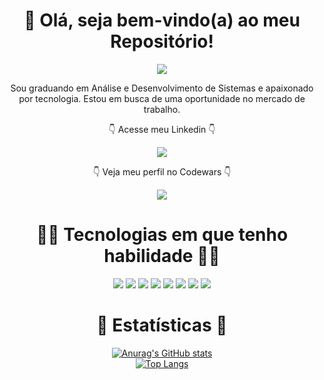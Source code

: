 <div align=center>
  
  # <div>👋 Olá, seja bem-vindo(a) ao meu Repositório!</div>

  <a href="https://nanepifanio.github.io/Dev.Epifanio/">
    <p>
      <img src="https://user-images.githubusercontent.com/80923539/133677815-21e536ca-0815-4931-a9ad-b45b25f04e06.png">
    </p>
  </a>

  <p>
    Sou graduando em Análise e Desenvolvimento de Sistemas e apaixonado por tecnologia. Estou em busca de uma oportunidade no mercado de trabalho.
  </p>

  <p> 👇 Acesse meu Linkedin 👇 </p>
  
  <div>
    <a href="https://www.linkedin.com/in/renan-epif%C3%A2nio-gon%C3%A7alves/">
      <img src="https://img.shields.io/badge/-Linkedin-blue?style=plastic&logo=linkedin">
    </a>
  </div>
  
  <p> 👇 Veja meu perfil no Codewars 👇 </p>
  
  <div>
    <a href="https://www.codewars.com/users/nanepifanio">
      <img src="https://www.codewars.com/users/nanepifanio/badges/large">
    </a>
  </div>
  
  #  🧑‍💻 Tecnologias em que tenho habilidade 🧑‍💻
  
  <p>
    <img src="https://img.shields.io/badge/-HTML-orange?style=for-the-badge&logo=html5">
    <img src="https://img.shields.io/badge/-CSS-blue?style=for-the-badge&logo=css3">
    <img src="https://img.shields.io/badge/-JAVASCRIPT-yellow?style=for-the-badge&logo=javascript">
    <img src="https://img.shields.io/badge/-SASS-pink?style=for-the-badge&logo=sass">
    <img src="https://img.shields.io/badge/-GIT-orange?style=for-the-badge&logo=git">
    <img src="https://img.shields.io/badge/-TYPESCRIPT-darkblue?style=for-the-badge&logo=typescript">
    <img src="https://img.shields.io/badge/-REACT-cyan?style=for-the-badge&logo=react">
    <img src="https://img.shields.io/badge/-STYLED-gray?style=for-the-badge&logo=styled-components">
  </p>
  
  # 🚀 Estatísticas 🚀
  
  [![Anurag's GitHub stats](https://github-readme-stats.vercel.app/api?username=nanepifanio&show_icons=true&theme=tokyonight)](https://github.com/anuraghazra/github-readme-stats)
  <br>
  [![Top Langs](https://github-readme-stats.vercel.app/api/top-langs/?username=nanepifanio&layout=compact&hide=php,java&theme=tokyonight)](https://github.com/anuraghazra/github-readme-stats)

  
</div>

